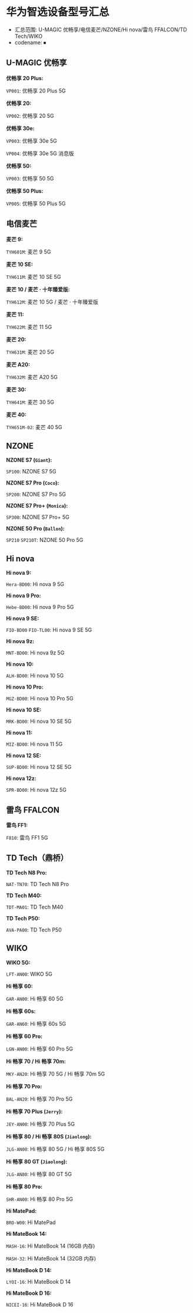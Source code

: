 # 华为智选设备型号汇总

- 汇总范围: U-MAGIC 优畅享/电信麦芒/NZONE/Hi nova/雷鸟 FFALCON/TD Tech/WIKO
- codename: ⏹

## U-MAGIC 优畅享

**优畅享 20 Plus:**

`VP001`: 优畅享 20 Plus 5G

**优畅享 20:**

`VP002`: 优畅享 20 5G

**优畅享 30e:**

`VP003`: 优畅享 30e 5G

`VP004`: 优畅享 30e 5G 消息版

**优畅享 50:**

`VP003`: 优畅享 50 5G

**优畅享 50 Plus:**

`VP005`: 优畅享 50 Plus 5G

## 电信麦芒

**麦芒 9:**

`TYH601M`: 麦芒 9 5G

**麦芒 10 SE:**

`TYH611M`: 麦芒 10 SE 5G

**麦芒 10 / 麦芒 · 十年臻爱版:**

`TYH612M`: 麦芒 10 5G / 麦芒 · 十年臻爱版

**麦芒 11:**

`TYH622M`: 麦芒 11 5G

**麦芒 20:**

`TYH631M`: 麦芒 20 5G

**麦芒 A20:**

`TYH632M`: 麦芒 A20 5G

**麦芒 30:**

`TYH641M`: 麦芒 30 5G

**麦芒 40:**

`TYH651M-02`: 麦芒 40 5G

## NZONE

**NZONE S7 (`Giant`):**

`SP100`: NZONE S7 5G

**NZONE S7 Pro (`Coco`):**

`SP200`: NZONE S7 Pro 5G

**NZONE S7 Pro+ (`Monica`):**

`SP300`: NZONE S7 Pro+ 5G

**NZONE 50 Pro (`Ballon`):**

`SP210` `SP210T`: NZONE 50 Pro 5G

## Hi nova

**Hi nova 9:**

`Hera-BD00`: Hi nova 9 5G

**Hi nova 9 Pro:**

`Hebe-BD00`: Hi nova 9 Pro 5G

**Hi nova 9 SE:**

`FIO-BD00` `FIO-TL00`: Hi nova 9 SE 5G

**Hi nova 9z:**

`MNT-BD00`: Hi nova 9z 5G

**Hi nova 10:**

`ALH-BD00`: Hi nova 10 5G

**Hi nova 10 Pro:**

`MGZ-BD00`: Hi nova 10 Pro 5G

**Hi nova 10 SE:**

`MRK-BD00`: Hi nova 10 SE 5G

**Hi nova 11:**

`MIZ-BD00`: Hi nova 11 5G

**Hi nova 12 SE:**

`SUP-BD00`: Hi nova 12 SE 5G

**Hi nova 12z:**

`SPR-BD00`: Hi nova 12z 5G

## 雷鸟 FFALCON

**雷鸟 FF1:**

`F810`: 雷鸟 FF1 5G

## TD Tech（鼎桥）

**TD Tech N8 Pro:**

`NAT-TN70`: TD Tech N8 Pro

**TD Tech M40:**

`TDT-MA01`: TD Tech M40

**TD Tech P50:**

`AVA-PA00`: TD Tech P50

## WIKO

**WIKO 5G:**

`LFT-AN00`: WIKO 5G

**Hi 畅享 60:**

`GAR-AN00`: Hi 畅享 60 5G

**Hi 畅享 60s:**

`GAR-AN60`: Hi 畅享 60s 5G

**Hi 畅享 60 Pro:**

`LGN-AN00`: Hi 畅享 60 Pro 5G

**Hi 畅享 70 / Hi 畅享 70m:**

`MKY-AN20`: Hi 畅享 70 5G / Hi 畅享 70m 5G

**Hi 畅享 70 Pro:**

`BAL-AN20`: Hi 畅享 70 Pro 5G

**Hi 畅享 70 Plus (`Jerry`):**

`JEY-AN00`: Hi 畅享 70 Plus 5G

**Hi 畅享 80 / Hi 畅享 80S (`Jiaolong`):**

`JLG-AN00`: Hi 畅享 80 5G / Hi 畅享 80S 5G

**Hi 畅享 80 GT (`Jiaolong`):**

`JLG-AN80`: Hi 畅享 80 GT 5G

**Hi 畅享 80 Pro:**

`SHR-AN00`: Hi 畅享 80 Pro 5G

**Hi MatePad:**

`BRO-W00`: Hi MatePad

**Hi MateBook 14:**

`MASH-16`: Hi MateBook 14 (16GB 内存)

`MASH-32`: Hi MateBook 14 (32GB 内存)

**Hi MateBook D 14:**

`LYOI-16`: Hi MateBook D 14

**Hi MateBook D 16:**

`NICEI-16`: Hi MateBook D 16